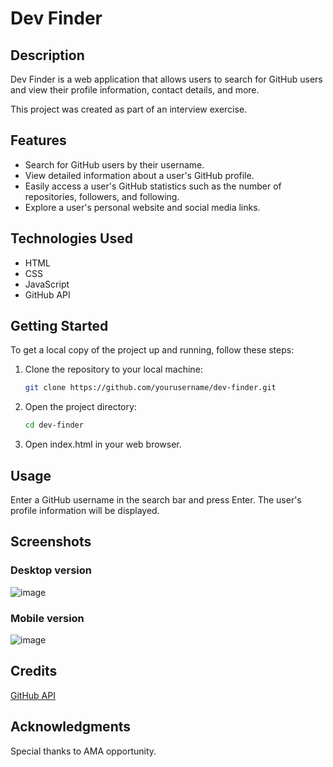 # Dev Finder

## Description
Dev Finder is a web application that allows users to search for GitHub users and view their profile information, contact details, and more.

This project was created as part of an interview exercise.

## Features
- Search for GitHub users by their username.
- View detailed information about a user's GitHub profile.
- Easily access a user's GitHub statistics such as the number of repositories, followers, and following.
- Explore a user's personal website and social media links.

## Technologies Used
- HTML
- CSS
- JavaScript
- GitHub API

## Getting Started
To get a local copy of the project up and running, follow these steps:

1. Clone the repository to your local machine:
   ```bash
   git clone https://github.com/yourusername/dev-finder.git
   ```
2. Open the project directory:
   ```bash
   cd dev-finder
   ```
3. Open index.html in your web browser.

## Usage

Enter a GitHub username in the search bar and press Enter.
The user's profile information will be displayed.

## Screenshots

### Desktop version
![image](https://github.com/cesourcile/ama_exercise/assets/98766071/8cf724e5-e91f-4dc0-b453-78891fd38a58)

### Mobile version
![image](https://github.com/cesourcile/ama_exercise/assets/98766071/246fbf0c-d1ad-4602-a8e4-61e6130ea70e)


## Credits

[GitHub API](https://docs.github.com/fr/rest/users/users?apiVersion=2022-11-28#get-a-user)

## Acknowledgments

Special thanks to AMA opportunity.

